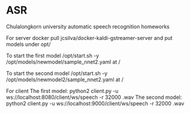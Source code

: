 # ASR
Chulalongkorn university automatic speech recognition homeworks

For server
docker pull jcsilva/docker-kaldi-gstreamer-server
and put models under opt/

To start the first model /opt/start.sh -y /opt/models/newmodel/sample_nnet2.yaml at /

To start the second model /opt/start.sh -y /opt/models/newmodel2/sample_nnet2.yaml at /

For client
The first model: python2 client.py -u ws://localhost:8080/client/ws/speech -r 32000 <testfile>.wav
The second model: python2 client.py -u ws://localhost:9000/client/ws/speech -r 32000 <testfile>.wav
